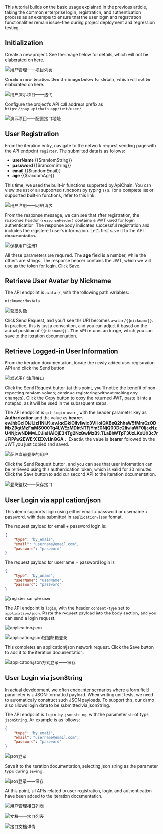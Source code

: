 This tutorial builds on the basic usage explained in the previous article, taking the common enterprise login, registration, and authentication process as an example to ensure that the user login and registration functionalities remain issue-free during project deployment and regression testing.

## Initialization

Create a new project. See the image below for details, which will not be elaborated on here.

![用户管理——项目列表](https://raw.githubusercontent.com/jiangliuer326442/apichain_documents/refs/heads/main/images/Apichain_2025-09-24_06-45-43.png)

Create a new iteration. See the image below for details, which will not be elaborated on here.

![用户演示项目——迭代](https://raw.githubusercontent.com/jiangliuer326442/apichain_documents/refs/heads/main/images/Apichain_2025-09-24_06-56-37.png)

Configure the project's API call address prefix as `https://pay.apichain.app/test/user/`

![演示项目——配置接口地址](https://raw.githubusercontent.com/jiangliuer326442/apichain_documents/refs/heads/main/images/Apichain_2025-09-24_06-58-32.png)

## User Registration

From the iteration entry, navigate to the network request sending page with the API endpoint `register`. The submitted data is as follows:

- **userName**    {{$randomString}}
- **password**    {{$randomString}}
- **email**    {{$randomEmail}}
- **age**    {{$randomAge}}

This time, we used the built-in functions supported by ApiChain. You can view the list of all supported functions by typing `{{$`. For a complete list of supported built-in functions, refer to this link.

![用户注册——网络请求](https://raw.githubusercontent.com/jiangliuer326442/apichain_documents/refs/heads/main/images/Apichain_2025-09-24_07-05-45.png)

From the response message, we can see that after registration, the response header (`responseHeader`) contains a JWT used for login authentication. The response body indicates successful registration and includes the registered user’s information. Let’s first save it to the API documentation.

![保存用户注册1](https://raw.githubusercontent.com/jiangliuer326442/apichain_documents/refs/heads/main/images/Apichain_2025-09-24_07-09-27.png)

All these parameters are required. The **age** field is a number, while the others are strings. The response header contains the JWT, which we will use as the token for login. Click Save.

## Retrieve User Avatar by Nickname

The API endpoint is  `avatar/`, with the following path variables:

```
nickname:Mustafa
```

![获取头像](https://raw.githubusercontent.com/jiangliuer326442/apichain_documents/refs/heads/main/images/Apichain_2025-09-24_07-30-10.png)

Click Send Request, and you’ll see the URI becomes `avatar/{{nickname}}`. In practice, this is just a convention, and you can adjust it based on the actual position of `{{nickname}}` . The API returns an image, which you can save to the iteration documentation.

## Retrieve Logged-in User Information

From the iteration documentation, locate the newly added user registration API and click the Send button.

![发送用户注册接口](https://raw.githubusercontent.com/jiangliuer326442/apichain_documents/refs/heads/main/images/Apichain_2025-09-24_07-31-57.png)

Click the Send Request button (at this point, you’ll notice the benefit of non-repeating random values; continue registering without making any changes). Click the Copy button to copy the returned JWT, paste it into a notepad, as it will be used in the subsequent steps.

The API endpoint is `get-login-user` , with the header parameter key as **Authorization** and the value as **bearer. eyJhbGciOiJIUzI1NiJ9.eyJqdGkiOiIyIiwic3ViIjoiQXBpQ2hhaW5fMmQzODMxZDgtMzFmMS00OTg4LWEzMDktNTFjYmE0NjQ0ODc2IiwiaWF0IjoxNzU4NjcwNDMwLCJleHAiOjE3NTg2NzQwMzB9.TLaBhWTpT3UzLKoUO3c7rJFiPAw2EWErX1ZXvLInQGA** ，Exactly, the value is **bearer** followed by the JWT you just copied and saved.

![获取当前登录的用户](https://raw.githubusercontent.com/jiangliuer326442/apichain_documents/refs/heads/main/images/Apichain_2025-09-24_07-36-45.png)

Click the Send Request button, and you can see that user information can be retrieved using this authentication token, which is valid for 30 minutes. Click the Save button to add our second API to the iteration documentation.

![登录鉴权——保存接口](https://raw.githubusercontent.com/jiangliuer326442/apichain_documents/refs/heads/main/images/Apichain_2025-09-24_07-39-18.png)

## User Login via application/json

This demo supports login using either email + password or username + password, with data submitted in `application/json` format.

The request payload for email + password login is:

```json
{
	"type": "by_email",
	"email": "username@email.com",
	"password": "password"
}
```

The request payload for username + password login is:

```json
{
	"type": "by_uname",
	"userName": "userName",
	"password": "password"
}
```

![register sample user](https://raw.githubusercontent.com/jiangliuer326442/apichain_documents/refs/heads/main/images/Apichain_2025-09-24_08-10-18.png)

The API endpoint is `login`, with the header `content-type` set to `application/json`. Paste the request payload into the body section, and you can send a login request.

![application/json](https://raw.githubusercontent.com/jiangliuer326442/apichain_documents/refs/heads/main/images/Apichain_2025-09-24_08-11-23.png)

![application/json根据邮箱登录](https://raw.githubusercontent.com/jiangliuer326442/apichain_documents/refs/heads/main/images/Apichain_2025-09-24_08-12-08.png)

This completes an application/json network request. Click the Save button to add it to the iteration documentation.

![application/json方式登录——保存](https://raw.githubusercontent.com/jiangliuer326442/apichain_documents/refs/heads/main/images/Apichain_2025-09-24_08-14-50.png)

## User Login via jsonString

In actual development, we often encounter scenarios where a form field parameter is a JSON-formatted payload. When writing unit tests, we need to automatically construct such JSON payloads. To support this, our demo also allows login data to be submitted via jsonString.

The API endpoint is `login-by-jsonstring`, with the parameter `str`of type `jsonString`. An example is as follows:

```json
{
	"type": "by_email",
	"email": "username@email.com",
	"password": "password"
}
```

![json登录](https://raw.githubusercontent.com/jiangliuer326442/apichain_documents/refs/heads/main/images/Apichain_2025-09-24_08-18-28.png)

Save it to the iteration documentation, selecting json string as the parameter type during saving.

![json登录——保存](https://raw.githubusercontent.com/jiangliuer326442/apichain_documents/refs/heads/main/images/Apichain_2025-09-24_08-20-22.png)

At this point, all APIs related to user registration, login, and authentication have been added to the iteration documentation.

![用户管理接口列表](https://raw.githubusercontent.com/jiangliuer326442/apichain_documents/refs/heads/main/images/Apichain_2025-09-24_08-21-30.png)

![文档——接口列表](https://raw.githubusercontent.com/jiangliuer326442/apichain_documents/refs/heads/main/images/Apichain_2025-09-24_08-29-03.png)

![接口文档详情](https://raw.githubusercontent.com/jiangliuer326442/apichain_documents/refs/heads/main/images/Apichain_2025-09-24_08-30-17.png)